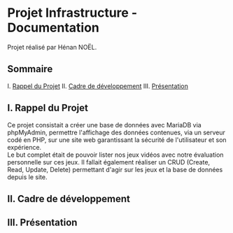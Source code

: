 # Projet Infrastructure - Documentation

Projet réalisé par Hénan NOËL.

## Sommaire
I. [Rappel du Projet](#i-rappel-du-projet)
II. [Cadre de développement](#ii-cadre-de-développement)
III. [Présentation](#iii-présentation)


## I. Rappel du Projet

Ce projet consistait a créer une base de données avec MariaDB via phpMyAdmin, permettre l'affichage des données contenues,
via un serveur codé en PHP, sur une site web garantissant la sécurité de l'utilisateur et son expérience.  
Le but complet était de pouvoir lister nos jeux vidéos avec notre évaluation personnelle sur ces jeux. Il fallait également
réaliser un CRUD (Create, Read, Update, Delete) permettant d'agir sur les jeux et la base de données depuis le site.

## II. Cadre de développement



## III. Présentation

